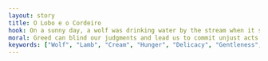 ```yaml
---
layout: story
title: O Lobo e o Cordeiro
hook: On a sunny day, a wolf was drinking water by the stream when it spotted a lamb approaching to quench its thirst. The wolf, always hungry, didn't t hesitate and thought, 'I will seize this opportunity to satisfy my hunger.' Will the lamb escape the wolf's cunning intentions, or will it fall victim to the wolf's plans, revealing the true nature of these forest companions?
moral: Greed can blind our judgments and lead us to commit unjust acts. We must act with kindness and respect, as we will reap what we sow.
keywords: ["Wolf", "Lamb", "Cream", "Hunger", "Delicacy", "Gentleness", "Attacking", "Distraction ", "Gratitude", "Greed", "Judgments", "Kindness"]
---
```

